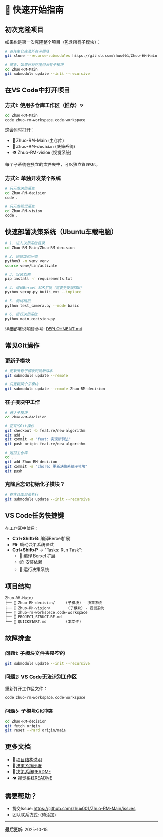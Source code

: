 # 🚀 快速开始指南

## 初次克隆项目

如果你是第一次克隆整个项目（包含所有子模块）：

```bash
# 克隆主仓库及所有子模块
git clone --recurse-submodules https://github.com/zhuo001/Zhuo-RM-Main.git

# 或者，如果已经克隆但没有子模块
cd Zhuo-RM-Main
git submodule update --init --recursive
```

## 在VS Code中打开项目

### 方式1: 使用多仓库工作区（推荐）✨

```bash
cd Zhuo-RM-Main
code zhuo-rm-workspace.code-workspace
```

这会同时打开：
- 🤖 Zhuo-RM-Main (主仓库)
- 🎯 Zhuo-RM-decision (决策系统)
- 👁️ Zhuo-RM-vision (视觉系统)

每个子系统在独立的文件夹中，可以独立管理Git。

### 方式2: 单独开发某个系统

```bash
# 只开发决策系统
cd Zhuo-RM-decision
code .

# 只开发视觉系统
cd Zhuo-RM-vision
code .
```

## 快速部署决策系统（Ubuntu车载电脑）

```bash
# 1. 进入决策系统目录
cd Zhuo-RM-Main/Zhuo-RM-decision

# 2. 创建虚拟环境
python3 -m venv venv
source venv/bin/activate

# 3. 安装依赖
pip install -r requirements.txt

# 4. 编译Berxel SDK扩展（需要先安装SDK）
python setup.py build_ext --inplace

# 5. 测试相机
python test_camera.py --mode basic

# 6. 运行决策系统
python main_decision.py
```

详细部署说明请参考: [DEPLOYMENT.md](./Zhuo-RM-decision/DEPLOYMENT.md)

## 常见Git操作

### 更新子模块

```bash
# 更新所有子模块到最新版本
git submodule update --remote

# 只更新某个子模块
git submodule update --remote Zhuo-RM-decision
```

### 在子模块中工作

```bash
# 进入子模块
cd Zhuo-RM-decision

# 正常的Git操作
git checkout -b feature/new-algorithm
git add .
git commit -m "feat: 实现新算法"
git push origin feature/new-algorithm

# 返回主仓库
cd ..
git add Zhuo-RM-decision
git commit -m "chore: 更新决策系统子模块"
git push
```

### 克隆后忘记初始化子模块？

```bash
# 在主仓库目录执行
git submodule update --init --recursive
```

## VS Code任务快捷键

在工作区中使用：

- **Ctrl+Shift+B**: 编译Berxel扩展
- **F5**: 启动决策系统调试
- **Ctrl+Shift+P** → "Tasks: Run Task":
  - 🔨 编译 Berxel 扩展
  - 📦 安装依赖
  - 🚀 运行决策系统

## 项目结构

```
Zhuo-RM-Main/
├── 📂 Zhuo-RM-decision/     (子模块) - 决策系统
├── 📂 Zhuo-RM-vision/        (子模块) - 视觉系统
├── 📄 zhuo-rm-workspace.code-workspace
├── 📄 PROJECT_STRUCTURE.md
└── 📄 QUICKSTART.md         (本文件)
```

## 故障排查

### 问题1: 子模块文件夹是空的

```bash
git submodule update --init --recursive
```

### 问题2: VS Code无法识别工作区

重新打开工作区文件：
```bash
code zhuo-rm-workspace.code-workspace
```

### 问题3: 子模块Git冲突

```bash
cd Zhuo-RM-decision
git fetch origin
git reset --hard origin/main
```

## 更多文档

- 📖 [项目结构说明](./PROJECT_STRUCTURE.md)
- 🚀 [决策系统部署](./Zhuo-RM-decision/DEPLOYMENT.md)
- 🎯 [决策系统README](./Zhuo-RM-decision/README.md)
- 👁️ [视觉系统README](./Zhuo-RM-vision/README.md)

## 需要帮助？

- 提交Issue: https://github.com/zhuo001/Zhuo-RM-Main/issues
- 团队联系方式: (待添加)

---

**最后更新**: 2025-10-15
